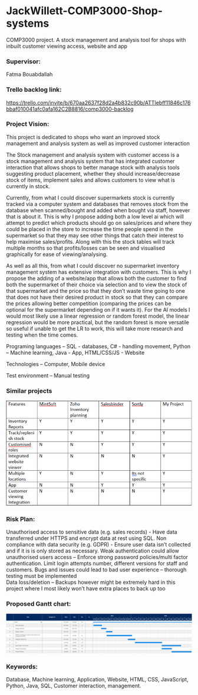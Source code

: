 # JackWillett-COMP3000-Shop-systems
COMP3000 project. A stock management and analysis tool for shops with inbuilt customer viewing access, website and app

### Supervisor: 
Fatma Bouabdallah 

### Trello backlog link: 
https://trello.com/invite/b/670aa2637f28d2a4b832c90b/ATTIebff11846c176bbaf010041afc0afa162C2B8816/comp3000-backlog 

### Project Vision:  

This project is dedicated to shops who want an improved stock management and analysis system as well as improved customer interaction  

The Stock management and analysis system with customer access is a stock management and analysis system that has integrated customer interaction that allows shops to better manage stock with analysis tools suggesting product placement, whether they should increase/decrease stock of items, implement sales and allows customers to view what is currently in stock.  

Currently, from what I could discover supermarkets stock is currently tracked via a computer system and databases that removes stock from the database when scanned/bought and added when bought via staff, however that is about it. This is why I propose adding both a low level ai which will attempt to predict which products should go on sales/prices and where they could be placed in the store to increase the time people spend in the supermarket so that they may see other things that catch their interest to help maximise sales/profits. Along with this the stock tables will track multiple months so that profits/losses can be seen and visualised graphically for ease of viewing/analysing.  

As well as all this, from what I could discover no supermarket inventory management system has extensive integration with customers. This is why I propose the adding of a website/app that allows both the customer to find both the supermarket of their choice via selection and to view the stock of that supermarket and the price so that they don’t waste time going to one that does not have their desired product in stock so that they can compare the prices allowing better competition (comparing the prices can be optional for the supermarket depending on if it wants it). For the AI models I would most likely use a linear regression or random forest model, the linear regression would be more practical, but the random forest is more versatile so useful if unable to get the LR to work, this will take more research and testing when the time comes. 

Programing languages – SQL - databases, C# - handling movement, Python – Machine learning, Java - App, HTML/CSS/JS - Website 

Technologies – Computer, Mobile device 

Test environment – Manual testing 

### Similar projects

![Images/Screenshot_2024-10-19_115137.png](https://raw.githubusercontent.com/JackWillett03/JackWillett-COMP3000-shop-systems/refs/heads/main/Images/Screenshot%202024-10-19%20115137.png?token=GHSAT0AAAAAACYCDBZPI2LFT6QQEMZ7RS3KZYTR7LQ)

### Risk Plan:

Unauthorised access to sensitive data (e.g. sales records) - Have data transferred under HTTPS and encrypt data at rest using SQL. 
Non compliance with data security (e.g. GDPR) - Ensure user data isn’t collected and if it is is only stored as necessary. 
Weak authentication could allow unauthorised users access – Enforce strong password policies/multi factor authentication. Limit login attempts number, different versions for staff and customers. 
Bugs and issues could lead to bad user experience – thorough testing must be implemented  
Data loss/deletion – Backups however might be extremely hard in this project where I most likely won’t have extra places to back up too 

  

### Proposed Gantt chart:
![Images/Screenshot_2024-10-12_164736.png](https://raw.githubusercontent.com/JackWillett03/JackWillett-COMP3000-shop-systems/refs/heads/main/Images/Screenshot%202024-10-12%20164736.png?token=GHSAT0AAAAAACYCDBZPZ4RYNRATBH52PIVKZYKT7VQ)
  

### Keywords:
Database, Machine learning, Application, Website, HTML, CSS, JavaScript, Python, Java, SQL, Customer interaction, management. 

  

 

 
